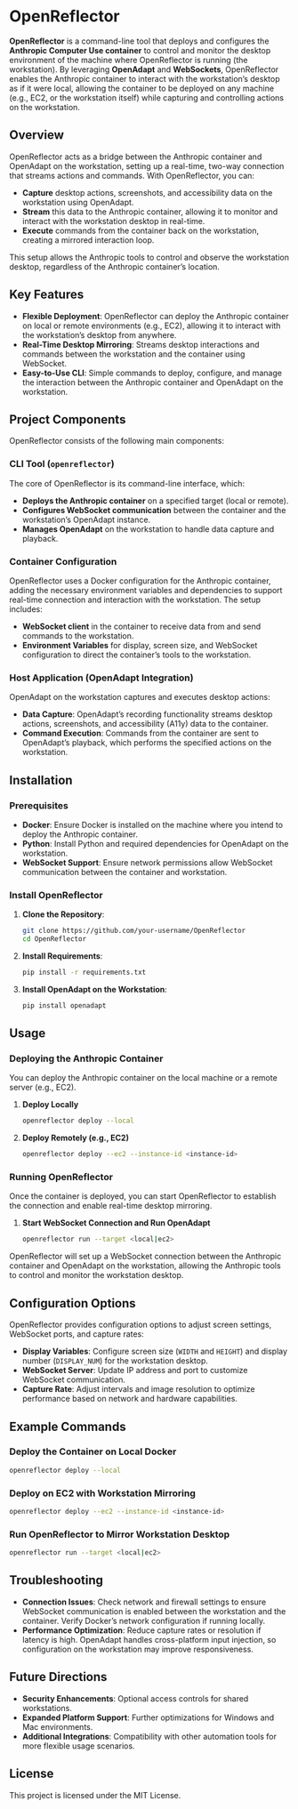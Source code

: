 # OpenReflector

**OpenReflector** is a command-line tool that deploys and configures the **Anthropic Computer Use container** to control and monitor the desktop environment of the machine where OpenReflector is running (the workstation). By leveraging **OpenAdapt** and **WebSockets**, OpenReflector enables the Anthropic container to interact with the workstation’s desktop as if it were local, allowing the container to be deployed on any machine (e.g., EC2, or the workstation itself) while capturing and controlling actions on the workstation.

## Overview

OpenReflector acts as a bridge between the Anthropic container and OpenAdapt on the workstation, setting up a real-time, two-way connection that streams actions and commands. With OpenReflector, you can:
- **Capture** desktop actions, screenshots, and accessibility data on the workstation using OpenAdapt.
- **Stream** this data to the Anthropic container, allowing it to monitor and interact with the workstation desktop in real-time.
- **Execute** commands from the container back on the workstation, creating a mirrored interaction loop.

This setup allows the Anthropic tools to control and observe the workstation desktop, regardless of the Anthropic container’s location.

## Key Features

- **Flexible Deployment**: OpenReflector can deploy the Anthropic container on local or remote environments (e.g., EC2), allowing it to interact with the workstation’s desktop from anywhere.
- **Real-Time Desktop Mirroring**: Streams desktop interactions and commands between the workstation and the container using WebSocket.
- **Easy-to-Use CLI**: Simple commands to deploy, configure, and manage the interaction between the Anthropic container and OpenAdapt on the workstation.

## Project Components

OpenReflector consists of the following main components:

### CLI Tool (`openreflector`)

The core of OpenReflector is its command-line interface, which:
- **Deploys the Anthropic container** on a specified target (local or remote).
- **Configures WebSocket communication** between the container and the workstation’s OpenAdapt instance.
- **Manages OpenAdapt** on the workstation to handle data capture and playback.

### Container Configuration

OpenReflector uses a Docker configuration for the Anthropic container, adding the necessary environment variables and dependencies to support real-time connection and interaction with the workstation. The setup includes:
- **WebSocket client** in the container to receive data from and send commands to the workstation.
- **Environment Variables** for display, screen size, and WebSocket configuration to direct the container’s tools to the workstation.

### Host Application (OpenAdapt Integration)

OpenAdapt on the workstation captures and executes desktop actions:
- **Data Capture**: OpenAdapt’s recording functionality streams desktop actions, screenshots, and accessibility (A11y) data to the container.
- **Command Execution**: Commands from the container are sent to OpenAdapt’s playback, which performs the specified actions on the workstation.

## Installation

### Prerequisites

- **Docker**: Ensure Docker is installed on the machine where you intend to deploy the Anthropic container.
- **Python**: Install Python and required dependencies for OpenAdapt on the workstation.
- **WebSocket Support**: Ensure network permissions allow WebSocket communication between the container and workstation.

### Install OpenReflector

1. **Clone the Repository**:
    ```bash
    git clone https://github.com/your-username/OpenReflector
    cd OpenReflector
    ```

2. **Install Requirements**:
    ```bash
    pip install -r requirements.txt
    ```

3. **Install OpenAdapt on the Workstation**:
    ```bash
    pip install openadapt
    ```

## Usage

### Deploying the Anthropic Container

You can deploy the Anthropic container on the local machine or a remote server (e.g., EC2).

1. **Deploy Locally**
    ```bash
    openreflector deploy --local
    ```

2. **Deploy Remotely (e.g., EC2)**
    ```bash
    openreflector deploy --ec2 --instance-id <instance-id>
    ```

### Running OpenReflector

Once the container is deployed, you can start OpenReflector to establish the connection and enable real-time desktop mirroring.

1. **Start WebSocket Connection and Run OpenAdapt**
    ```bash
    openreflector run --target <local|ec2>
    ```

OpenReflector will set up a WebSocket connection between the Anthropic container and OpenAdapt on the workstation, allowing the Anthropic tools to control and monitor the workstation desktop.

## Configuration Options

OpenReflector provides configuration options to adjust screen settings, WebSocket ports, and capture rates:

- **Display Variables**: Configure screen size (`WIDTH` and `HEIGHT`) and display number (`DISPLAY_NUM`) for the workstation desktop.
- **WebSocket Server**: Update IP address and port to customize WebSocket communication.
- **Capture Rate**: Adjust intervals and image resolution to optimize performance based on network and hardware capabilities.

## Example Commands

### Deploy the Container on Local Docker

```bash
openreflector deploy --local
```

### Deploy on EC2 with Workstation Mirroring

```bash
openreflector deploy --ec2 --instance-id <instance-id>
```

### Run OpenReflector to Mirror Workstation Desktop

```bash
openreflector run --target <local|ec2>
```

## Troubleshooting

- **Connection Issues**: Check network and firewall settings to ensure WebSocket communication is enabled between the workstation and the container. Verify Docker’s network configuration if running locally.
- **Performance Optimization**: Reduce capture rates or resolution if latency is high. OpenAdapt handles cross-platform input injection, so configuration on the workstation may improve responsiveness.

## Future Directions

- **Security Enhancements**: Optional access controls for shared workstations.
- **Expanded Platform Support**: Further optimizations for Windows and Mac environments.
- **Additional Integrations**: Compatibility with other automation tools for more flexible usage scenarios.

## License

This project is licensed under the MIT License.
